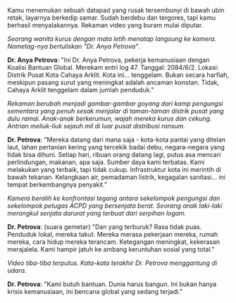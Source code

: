 Kamu menemukan sebuah datapad yang rusak tersembunyi di bawah ubin retak, layarnya berkedip samar. Sudah berdebu dan tergores, tapi kamu berhasil menyalakannya. Rekaman video yang buram mulai diputar.

_Seorang wanita kurus dengan mata letih menatap langsung ke kamera. Nametag-nya bertuliskan "Dr. Anya Petrova"_.

**Dr. Anya Petrova**: "Ini Dr. Anya Petrova, pekerja kemanusiaan dengan Koalisi Bantuan Global. Merekam entri log 47. Tanggal: 2084/6/2. Lokasi: Distrik Pusat Kota Cahaya Arklit. Kota ini... tenggelam. Bukan secara harfiah, meskipun pasang surut yang meningkat adalah ancaman konstan. Tidak, Cahaya Arklit tenggelam dalam jumlah penduduk."

_Rekaman berubah menjadi gambar-gambar goyang dari kamp pengungsi sementara yang penuh sesak menjalar di taman-taman distrik pusat yang dulu ramai. Anak-anak berkerumun, wajah mereka kurus dan cekung. Antrian meliuk-liuk sejauh mil di luar pusat distribusi ransum._

**Dr. Petrova**: "Mereka datang dari mana saja - kota-kota pantai yang ditelan laut, lahan pertanian kering yang tercekik badai debu, negara-negara yang tidak bisa dihuni. Setiap hari, ribuan orang datang lagi, putus asa mencari perlindungan, makanan, apa saja. Sumber daya kami terbatas. Kami melakukan yang terbaik, tapi tidak cukup. Infrastruktur kota ini merintih di bawah tekanan. Kelangkaan air, pemadaman listrik, kegagalan sanitasi... ini tempat berkembangnya penyakit."

_Kamera beralih ke konfrontasi tegang antara sekelompok pengungsi dan sekelompok petugas ACPD yang bersenjata berat. Seorang anak laki-laki merangkul senjata darurat yang terbuat dari serpihan logam._

**Dr. Petrova**: (suara gemetar) "Dan yang terburuk? Rasa tidak puas. Penduduk lokal, mereka takut. Mereka merasa pekerjaan mereka, rumah mereka, cara hidup mereka terancam. Ketegangan meningkat, kekerasan merajalela. Kami hampir jatuh ke ambang keruntuhan sosial yang total."

_Video tiba-tiba terputus. Kata-kata terakhir Dr. Petrova menggantung di udara._

**Dr. Petrova**: "Kami butuh bantuan. Dunia harus bangun. Ini bukan hanya krisis kemanusiaan, ini bencana global yang sedang terjadi."
